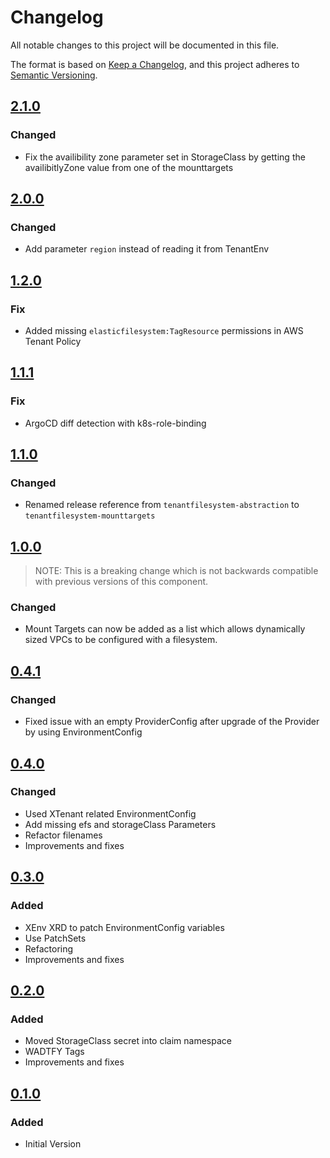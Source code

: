 # Changelog

All notable changes to this project will be documented in this file.

The format is based on [Keep a Changelog](https://keepachangelog.com/en/1.0.0/),
and this project adheres to [Semantic Versioning](https://semver.org/spec/v2.0.0.html).

## [2.1.0]
### Changed

* Fix the availibility zone parameter set in StorageClass by getting the availibitlyZone value from one of the mounttargets 

## [2.0.0]
### Changed

* Add parameter `region` instead of reading it from TenantEnv

## [1.2.0]
### Fix

* Added missing `elasticfilesystem:TagResource` permissions in AWS Tenant Policy 

## [1.1.1]

### Fix

* ArgoCD diff detection with k8s-role-binding

## [1.1.0]

### Changed

* Renamed release reference from `tenantfilesystem-abstraction` to `tenantfilesystem-mounttargets`

## [1.0.0]

> NOTE: This is a breaking change which is not backwards compatible with previous versions of this component.

### Changed

* Mount Targets can now be added as a list which allows dynamically sized VPCs to be configured with a filesystem.

## [0.4.1]

### Changed

* Fixed issue with an empty ProviderConfig after upgrade of the Provider by using EnvironmentConfig 

## [0.4.0]

### Changed

* Used XTenant related EnvironmentConfig
* Add missing efs and storageClass Parameters
* Refactor filenames
* Improvements and fixes

## [0.3.0]

### Added

* XEnv XRD to patch EnvironmentConfig variables
* Use PatchSets
* Refactoring
* Improvements and fixes

## [0.2.0]

### Added

* Moved StorageClass secret into claim namespace
* WADTFY Tags
* Improvements and fixes

## [0.1.0]

### Added

* Initial Version

[2.1.0]: https://github.com/DVPE-cloud/wadtfy-custom-components/tree/tenant-filesystem-2.1.0-v1beta1/charts/v1beta1/tenantfilesystem
[2.0.0]: https://github.com/DVPE-cloud/wadtfy-custom-components/tree/tenant-filesystem-2.0.0-v1beta1/charts/v1beta1/tenantfilesystem
[1.2.0]: https://github.com/DVPE-cloud/wadtfy-custom-components/tree/tenant-filesystem-1.2.0-v1beta1/charts/v1beta1/tenantfilesystem
[1.1.1]: https://github.com/DVPE-cloud/wadtfy-custom-components/tree/tenant-filesystem-1.1.1-v1beta1/charts/v1beta1/tenantfilesystem
[1.1.0]: https://github.com/DVPE-cloud/wadtfy-custom-components/tree/tenant-filesystem-1.1.0-v1beta1/charts/v1beta1/tenantfilesystem
[1.0.0]: https://github.com/DVPE-cloud/wadtfy-custom-components/tree/tenant-filesystem-1.0.0-v1beta1/charts/v1beta1/tenantfilesystem
[0.4.1]: https://github.com/DVPE-cloud/wadtfy-custom-components/tree/tenant-filesystem-0.4.1-v1beta1/charts/v1beta1/tenantfilesystem
[0.4.0]: https://github.com/DVPE-cloud/wadtfy-custom-components/tree/tenant-filesystem-0.4.0-v1beta1/charts/v1beta1/tenantfilesystem
[0.3.0]: https://github.com/DVPE-cloud/wadtfy-custom-components/tree/tenantfilesystem-0.3.0/charts/tenantfilesystem
[0.2.0]: https://github.com/DVPE-cloud/wadtfy-custom-components/tree/tenantfilesystem-0.2.0/charts/tenantfilesystem
[0.1.0]: https://github.com/DVPE-cloud/wadtfy-custom-components/tree/charts/v1beta1/tenantfilesystem



